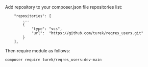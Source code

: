 

Add repository to your composer.json file repositories list:
```
    "repositories": [
        ...
        {
            "type": "vcs",
            "url":  "https://github.com/turek/reqres_users.git"
        }
    ],
```

Then require module as follows:

```
composer require turek/reqres_users:dev-main
```
